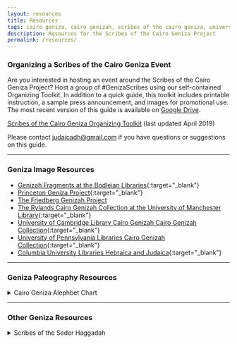 ```yaml
---
layout: resources
title: Resources
tags: cairo geniza, cairo genizah, scribes of the cairo geniza, university of pennsylvania, judaica dh, judaicadh, judaica digital humanities
description: Resources for the Scribes of the Cairo Geniza Project
permalink: /resources/
---
```


### Organizing a Scribes of the Cairo Geniza Event

Are you interested in hosting an event around the Scribes of the Cairo Geniza Project? Host a group of #GenizaScribes using our self-contained Organizing Toolkit. In addition to a quick guide, this toolkit includes printable instruction, a sample press announcement, and images for promotional use. The most recent version of this guide is available on [Google Drive](https://drive.google.com/open?id=1W4nxgG_UlFX9lwaajfQTMzkPEFI_kHNV).

[Scribes of the Cairo Geniza Organizing Toolkit](./img/Scribes-of-the-Cairo-Geniza-Organizing-Toolkit.zip) (last updated April 2019)

Please contact judaicadh@gmail.com if you have questions or suggestions on this guide.

---

### Geniza Image Resources

- [Genizah Fragments at the Bodleian Libraries](https://genizah.bodleian.ox.ac.uk/){:target="_blank"}
- [Princeton Geniza Project](https://geniza.princeton.edu/pgp/index.php?a=image){:target="_blank"}
- [The Friedberg Genizah Project](https://fjms.genizah.org/?lang=eng)
- [The Rylands Cairo Genizah Collection at the University of Manchester Library](http://www.rylandsgenizah.org/){:target="_blank"}
- [University of Cambridge Library Cairo Genizah Cairo Genizah Collection](https://cudl.lib.cam.ac.uk/collections/genizah){:target="_blank"}
- [University of Pennsylvania Libraries Cairo Genizah Collection](http://openn.library.upenn.edu/html/genizah_contents.html){:target="_blank"}
- [Columbia University Libraries Hebraica and Judaica](https://library.columbia.edu/locations/rbml/units/Hebraica.html){:target="_blank"}


---

### Geniza Paleography Resources

<details>
    <summary>Cairo Geniza Alephbet Chart</summary>
<ul><li><a href="https://github.com/judaicadh/cairogeniza/tree/master/_docs/Eckstein%20Alephbet%20Chart" target="_blank">Click here to download the chart.</a></li>
 <li>A chart of different Hebrew script types found in the Geniza. Created by Laura Newman Eckstein with help from Dr. Judith Olszowy-Schlanger.</li></ul>
    <p><a href="https://github.com/judaicadh/cairogeniza/tree/master/_docs/Eckstein%20Alephbet%20Chart" target="_blank"><img src="../img/alephbets.png" alt="Alephbets" class="responsive"></a></p>
    </details>

---

### Other Geniza Resources

<details>
    <summary>Scribes of the Seder Haggadah</summary>
    <ul><li><a href="https://www.sefaria.org/sheets/105137">Explore the Haggadah</a></li>
    <li><a href="https://medium.com/@judaicadh/sederscribes-1866981146e6" target="_blank">Read the blog post introducing the Haggadah</a></li>
     <li><a href="https://github.com/judaicadh/sederscribess" target="_blank">Get the list of Geniza Fragment sources and images we used for each section of the Haggadah</a></li></ul>
